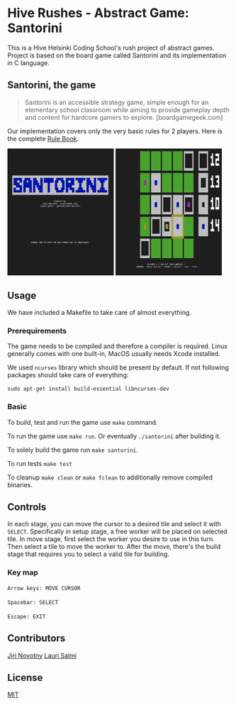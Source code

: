 # Hive Rushes - Abstract Game: Santorini

This is a Hive Helsinki Coding School's rush project of abstract games. Project is based on the board game called Santorini and its implementation in C language.

## Santorini, the game

> Santorini is an accessible strategy game, simple enough for an elementary school classroom while aiming to provide gameplay depth and content for hardcore gamers to explore. [boardgamegeek.com]

Our implementation covers only the very basic rules for 2 players. Here is the complete [Rule Book](/resources/5d-santorini-rulebook.pdf).

<p float="center">
  <img src="resources/santorini_splash.png" width="240" />
  <img src="resources/santorini_ingame.png" width="240" />
</p>

## Usage

We have included a Makefile to take care of almost everything.

### Prerequirements
The game needs to be compiled and therefore a compiler is required. Linux generally comes with one built-in, MacOS usually needs Xcode installed.

We used `ncurses` library which should be present by default. If not following packages should take care of everything:
```
sudo apt-get install build-essential libncurses-dev
```

### Basic
To build, test and run the game use `make` command.

To run the game use `make run`. Or eventually `./santorini` after building it.

To solely build the game run `make santorini`.

To run tests `make test`

To cleanup `make clean` or `make fclean` to additionally remove compiled binaries.


## Controls
In each stage, you can move the cursor to a desired tile and select it with `SELECT`. Specifically in setup stage, a free worker will be placed on selected tile. In move stage, first select the worker you desire to use in this turn. Then select a tile to move the worker to. After the move, there's the build stage that requires you to select a valid tile for building.

### Key map

```
Arrow keys: MOVE CURSOR

Spacebar: SELECT

Escape: EXIT
```

## Contributors

[Jiri Novotny](https://www.jiricodes.com/)
[Lauri Salmi](https://github.com/lasalmi)

## License
[MIT](LICENSE)